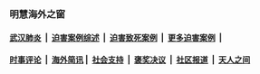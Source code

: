 
### 明慧海外之窗

####  [武汉肺炎](indexes/365.md?t=04140201) &nbsp;|&nbsp;  [迫害案例综述](indexes/328.md?t=04140201) &nbsp;|&nbsp; [迫害致死案例](indexes/277.md?t=04140201)  &nbsp;|&nbsp; [更多迫害案例](indexes/81.md?t=04140201)  &nbsp;|&nbsp; 
####  [时事评论](indexes/19.md?t=04140201) &nbsp;|&nbsp; [海外简讯](indexes/245.md?t=04140201)&nbsp;|&nbsp;  [社会支持](indexes/140.md?t=04140201) &nbsp;|&nbsp; [褒奖决议](indexes/282.md?t=04140201) &nbsp;|&nbsp; [社区报道](indexes/91.md?t=04140201)  &nbsp;|&nbsp; [天人之间](indexes/78.md?t=04140201) 

